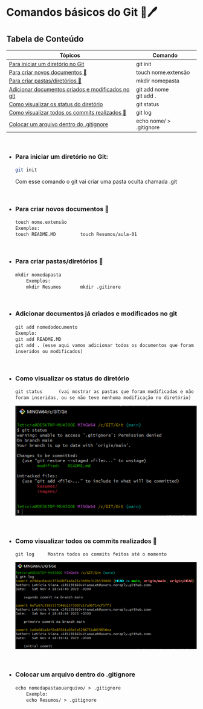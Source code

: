# Comandos básicos do Git 📖🖊

## Tabela de Conteúdo
| Tópicos | Comando |
| ------  | ------- |
|[Para iniciar um diretório no Git](#para-iniciar-um-diretório-no-git)| git init |
| [Para criar novos documentos 📄](#para-criar-novos-documentos-📄)| touch nome.extensão
|[Para criar pastas/diretórios 📂](#para-criar-pastasdiretórios-📂)| mkdir nomepasta|
|[Adicionar documentos criados e modificados no git](#adicionar-documentos-já-criados-e-modificados-no-git)| git add nome <br> git add . |
|[Como visualizar os status do diretório](#como-visualizar-os-status-do-diretório)| git status |
|[Como visualizar todos os commits realizados 🔎](#como-visualizar-todos-os-commits-realizados-🔎)| git log
|[Colocar um arquivo dentro do .gitignore](#colocar-um-arquivo-dentro-do-gitignore)| echo nome/ > .gitignore

<br>

- ### Para iniciar um diretório no Git:
    ``` bash
    git init
    ```
    Com esse comando o git vai criar uma pasta oculta chamada .git

<br>

- ### Para criar novos documentos 📄
    ```
    touch nome.extensão
    Exemplos:
    touch README.MD         touch Resumos/aula-01
    ```
<br>

- ### Para criar pastas/diretórios 📂
    ```
    mkdir nomedapasta
        Exemplos:
        mkdir Resumos       mkdir .gitinore
    ```
<br>

- ### Adicionar documentos já criados e modificados no git 
    ```
    git add nomedodocumento
    Exemplo:
    git add README.MD
    git add . (esse aqui vamos adicionar todos os documentos que foram inseridos ou modificados)
    ```
<br>

- ### Como visualizar os status do diretório
    ```
    git status      (vai mostrar as pastas que foram modificadas e não foram inseridas, ou se não teve nenhuma modificação no diretório)
    ```
     <img src="../imagens/Cmd-Git status.PNG">
<br>

- ### Como visualizar todos os commits realizados 🔎 
    ``` 
    git log     Mostra todos os commits feitos até o momento
    ```     
    <img src="../imagens/cmd-Git log.PNG">

<br>

- ### Colocar um arquivo dentro do .gitignore 
    ```
    echo nomedapastaouarquivo/ > .gitignore
        Exemplo:
        echo Resumos/ > .gitignore
    ```
